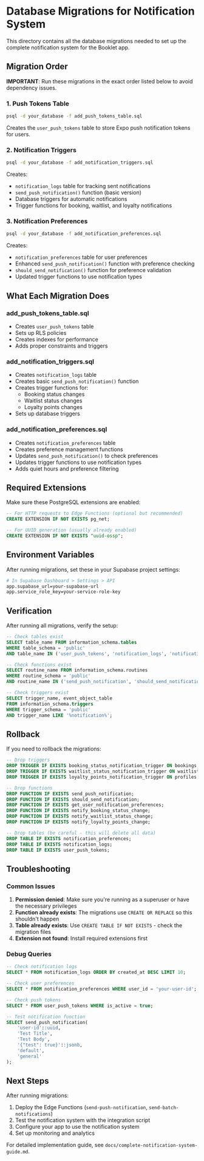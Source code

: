 # Database Migrations for Notification System

This directory contains all the database migrations needed to set up the complete notification system for the Booklet app.

## Migration Order

**IMPORTANT**: Run these migrations in the exact order listed below to avoid dependency issues.

### 1. Push Tokens Table
```bash
psql -d your_database -f add_push_tokens_table.sql
```

Creates the `user_push_tokens` table to store Expo push notification tokens for users.

### 2. Notification Triggers
```bash
psql -d your_database -f add_notification_triggers.sql
```

Creates:
- `notification_logs` table for tracking sent notifications
- `send_push_notification()` function (basic version)
- Database triggers for automatic notifications
- Trigger functions for booking, waitlist, and loyalty notifications

### 3. Notification Preferences
```bash
psql -d your_database -f add_notification_preferences.sql
```

Creates:
- `notification_preferences` table for user preferences
- Enhanced `send_push_notification()` function with preference checking
- `should_send_notification()` function for preference validation
- Updated trigger functions to use notification types

## What Each Migration Does

### add_push_tokens_table.sql
- Creates `user_push_tokens` table
- Sets up RLS policies
- Creates indexes for performance
- Adds proper constraints and triggers

### add_notification_triggers.sql
- Creates `notification_logs` table
- Creates basic `send_push_notification()` function
- Creates trigger functions for:
  - Booking status changes
  - Waitlist status changes  
  - Loyalty points changes
- Sets up database triggers

### add_notification_preferences.sql
- Creates `notification_preferences` table
- Creates preference management functions
- Updates `send_push_notification()` to check preferences
- Updates trigger functions to use notification types
- Adds quiet hours and preference filtering

## Required Extensions

Make sure these PostgreSQL extensions are enabled:

```sql
-- For HTTP requests to Edge Functions (optional but recommended)
CREATE EXTENSION IF NOT EXISTS pg_net;

-- For UUID generation (usually already enabled)
CREATE EXTENSION IF NOT EXISTS "uuid-ossp";
```

## Environment Variables

After running migrations, set these in your Supabase project settings:

```bash
# In Supabase Dashboard > Settings > API
app.supabase_url=your-supabase-url
app.service_role_key=your-service-role-key
```

## Verification

After running all migrations, verify the setup:

```sql
-- Check tables exist
SELECT table_name FROM information_schema.tables 
WHERE table_schema = 'public' 
AND table_name IN ('user_push_tokens', 'notification_logs', 'notification_preferences');

-- Check functions exist
SELECT routine_name FROM information_schema.routines 
WHERE routine_schema = 'public' 
AND routine_name IN ('send_push_notification', 'should_send_notification');

-- Check triggers exist
SELECT trigger_name, event_object_table 
FROM information_schema.triggers 
WHERE trigger_schema = 'public' 
AND trigger_name LIKE '%notification%';
```

## Rollback

If you need to rollback the migrations:

```sql
-- Drop triggers
DROP TRIGGER IF EXISTS booking_status_notification_trigger ON bookings;
DROP TRIGGER IF EXISTS waitlist_status_notification_trigger ON waitlist;
DROP TRIGGER IF EXISTS loyalty_points_notification_trigger ON profiles;

-- Drop functions
DROP FUNCTION IF EXISTS send_push_notification;
DROP FUNCTION IF EXISTS should_send_notification;
DROP FUNCTION IF EXISTS get_user_notification_preferences;
DROP FUNCTION IF EXISTS notify_booking_status_change;
DROP FUNCTION IF EXISTS notify_waitlist_status_change;
DROP FUNCTION IF EXISTS notify_loyalty_points_change;

-- Drop tables (be careful - this will delete all data)
DROP TABLE IF EXISTS notification_preferences;
DROP TABLE IF EXISTS notification_logs;
DROP TABLE IF EXISTS user_push_tokens;
```

## Troubleshooting

### Common Issues

1. **Permission denied**: Make sure you're running as a superuser or have the necessary privileges
2. **Function already exists**: The migrations use `CREATE OR REPLACE` so this shouldn't happen
3. **Table already exists**: Use `CREATE TABLE IF NOT EXISTS` - check the migration files
4. **Extension not found**: Install required extensions first

### Debug Queries

```sql
-- Check notification logs
SELECT * FROM notification_logs ORDER BY created_at DESC LIMIT 10;

-- Check user preferences
SELECT * FROM notification_preferences WHERE user_id = 'your-user-id';

-- Check push tokens
SELECT * FROM user_push_tokens WHERE is_active = true;

-- Test notification function
SELECT send_push_notification(
    'user-id'::uuid,
    'Test Title',
    'Test Body',
    '{"test": true}'::jsonb,
    'default',
    'general'
);
```

## Next Steps

After running migrations:

1. Deploy the Edge Functions (`send-push-notification`, `send-batch-notifications`)
2. Test the notification system with the integration script
3. Configure your app to use the notification system
4. Set up monitoring and analytics

For detailed implementation guide, see `docs/complete-notification-system-guide.md`.
